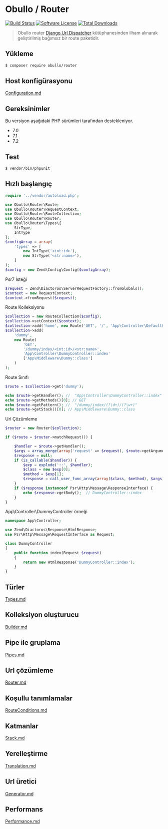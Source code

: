 
# Obullo / Router

[![Build Status](https://travis-ci.org/obullo/Router.svg?branch=master)](https://travis-ci.org/obullo/Router)
[![Software License](https://img.shields.io/badge/license-MIT-brightgreen.svg)](LICENSE.md)
[![Total Downloads](https://img.shields.io/packagist/dt/obullo/router.svg)](https://packagist.org/packages/obullo/router)

> Obullo router <a href="https://docs.djangoproject.com/en/2.0/topics/http/urls/">Django Url Dispatcher</a> kütüphanesinden ilham alınarak geliştirilmiş bağımsız bir route paketidir.

## Yükleme

``` bash
$ composer require obullo/router
```

## Host konfigürasyonu

[Configuration.md](/tr/configuration.md)

## Gereksinimler

Bu versiyon aşağıdaki PHP sürümleri tarafından destekleniyor.

* 7.0
* 7.1
* 7.2

## Test

``` bash
$ vendor/bin/phpunit
```

## Hızlı başlangıç

```php
require '../vendor/autoload.php';

use Obullo\Router\Route;
use Obullo\Router\RequestContext;
use Obullo\Router\RouteCollection;
use Obullo\Router\Router;
use Obullo\Router\Types\{
    StrType,
    IntType
};
$configArray = array(
    'types' => [
        new IntType('<int:id>'),
        new StrType('<str:name>'),
    ]
);
$config = new Zend\Config\Config($configArray);
```

Psr7 İsteği

```php
$request = Zend\Diactoros\ServerRequestFactory::fromGlobals();
$context = new RequestContext;
$context->fromRequest($request);
```

Route Kolleksiyonu

```php
$collection = new RouteCollection($config);
$collection->setContext($context);
$collection->add('home', new Route('GET', '/', 'App\Controller\DefaultController::index'));
$collection->add(
    'dummy',
    new Route(
        'GET',
        '/dummy/index/<int:id>/<str:name>',
        'App\Controller\DummyController::index'
        ['App\Middleware\Dummy::class']
    )
);
```

Route Sınıfı

```php
$route = $collection->get('dummy');

echo $route->getHandler(); //  "App\Controller\DummyController::index"
echo $route->getMethods()[0]; // GET
echo $route->getPattern(); //  "/dummy/index/(?\d+)/(?\w+)"
echo $route->getStack()[0]; // App\Middleware\Dummy::class
```

Url Çözümleme

```php
$router = new Router($collection);

if ($route = $router->matchRequest()) {

    $handler = $route->getHandler();
    $args = array_merge(array('request' => $request), $route->getArguments());
    $response = null;
    if (is_callable($handler)) {
        $exp = explode('::', $handler);
        $class = new $exp[0];
        $method = $exp[1];
        $response = call_user_func_array(array($class, $method), $args);
    }
    if ($response instanceof Psr\Http\Message\ResponseInterface) {
        echo $response->getBody();  // DummyController::index
    }
}
```

App\Controller\DummyController örneği

```php
namespace App\Controller;

use Zend\Diactoros\Response\HtmlResponse;
use Psr\Http\Message\RequestInterface as Request;

class DummyController
{
    public function index(Request $request)
    {
        return new HtmlResponse('DummyController::index');
    }
}
```

## Türler

[Types.md](/tr/types.md)

## Kolleksiyon oluşturucu

[Builder.md](/tr/builder.md)

## Pipe ile gruplama

[Pipes.md](/tr/pipes.md)

## Url çözümleme

[Router.md](/tr/router.md)

## Koşullu tanımlamalar

[RouteConditions.md](/tr/route-conditions.md)

## Katmanlar

[Stack.md](/tr/stack.md)

## Yerelleştirme

[Translation.md](/tr/translation.md)

## Url üretici

[Generator.md](/tr/generator.md)

## Performans

[Performance.md](/tr/performance.md)